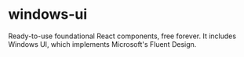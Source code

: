 # windows-ui
Ready-to-use foundational React components, free forever. It includes Windows UI, which implements Microsoft's Fluent Design.
